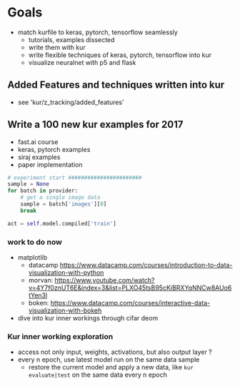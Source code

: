 
# Goals
- match kurfile to keras, pytorch, tensorflow seamlessly
	- tutorials, examples dissected
	- write them with kur
	- write flexible techniques of keras, pytorch, tensorflow into kur
	- visualize neuralnet with p5 and flask

## Added Features and techniques written into kur
- see 'kur/z_tracking/added_features'


## Write a 100 new kur examples for 2017
- fast.ai course
- keras, pytorch examples
- siraj examples
- paper implementation

```python
# experiment start #######################
sample = None
for batch in provider:
	# get a single image data
	sample = batch['images'][0]
	break

act = self.model.compiled['train']
```

### work to do now
- matplotlib
	- datacamp https://www.datacamp.com/courses/introduction-to-data-visualization-with-python
	- morvan: https://www.youtube.com/watch?v=4Y7f0znUT6E&index=3&list=PLXO45tsB95cKiBRXYqNNCw8AUo6tYen3l
	- boken: https://www.datacamp.com/courses/interactive-data-visualization-with-bokeh
- dive into kur inner workings through cifar deom

### Kur inner working exploration
- access not only input, weights, activations, but also output layer ?
- every n epoch, use latest model run on the same data sample
	- restore the current model and apply a new data, like `kur evaluate|test` on the same data every n epoch
